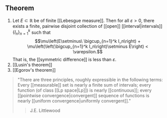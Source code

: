 ## Theorem
1. Let $E\subset\mathbb R$ be of finite [[Lebesgue measure]]. Then for all $\varepsilon > 0$, there exists a finite, pairwise disjoint collection of [[open]] [[interval|intervals]] $\{I_n\}_{n=1}^k$ such that $$\mu\left(E\setminus\ \bigcup_{n=1}^k I_n\right) + \mu\left(\left(\bigcup_{n=1}^k I_n\right)\setminus E\right) < \varepsilon.$$ That is, the [[symmetric difference]] is less than $\varepsilon$.
2. [[Lusin's theorem]]
3. [[Egorov's theorem]]
>"There are three principles, roughly expressible in the following terms: Every [[measurable]] set is nearly a finite sum of intervals; every function (of class [[Lp space|Lp]]) is nearly [[continuous]]; every [[pointwise convergence|convergent]] sequence of functions is nearly [[uniform convergence|uniformly convergent]]." 
>> J.E. Littlewood